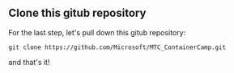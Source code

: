 ## Clone this gitub repository
For the last step, let's pull down this gitub repository:

    git clone https://github.com/Microsoft/MTC_ContainerCamp.git

and that's it!